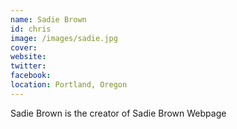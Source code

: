 ```yaml
---
name: Sadie Brown
id: chris
image: /images/sadie.jpg
cover:
website:
twitter:
facebook:
location: Portland, Oregon
---
```

Sadie Brown is the creator of Sadie Brown Webpage
